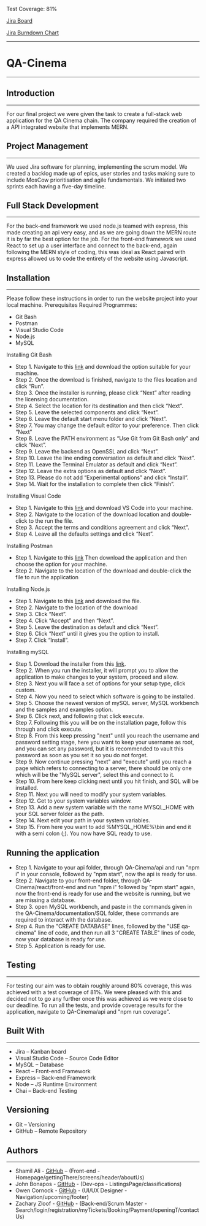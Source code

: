 Test Coverage: 81%

[Jira Board](https://zachzloof.atlassian.net/jira/software/projects/QC)

[Jira Burndown Chart](https://zachzloof.atlassian.net/jira/software/projects/QC/boards/4/reports/burndown)

---------------------

# QA-Cinema

---------------------

## Introduction
--------------------
For our final project we were given the task to create a full-stack web application for the QA Cinema chain. The company required the creation of a API integrated website that implements MERN. 

## Project Management
---------------------
We used Jira software for planning, implementing the scrum model. We created a backlog made up of epics, user stories and tasks making sure to include MosCow prioritisation and agile fundamentals. We initiated two sprints each having a five-day timeline. 
 
## Full Stack Development
------------------------
For the back-end framework we used node.js teamed with express, this made creating an api very easy, and as we are going down the MERN route it is by far the best option for the job.
For the front-end framework we used React to set up a user interface and connect to the back-end, again following the MERN style of coding, this was ideal as React paired with express allowed us to code the entirety of the website using Javascript.

## Installation
--------------------
Please follow these instructions in order to run the website project into your local machine.
Prerequisites
Required Programmes:
*	Git Bash
*	Postman
*	Visual Studio Code
*	Node.js
*	MySQL

Installing Git Bash
* Step 1.  Navigate to this [link](https://git-scm.com/downloads) and download the option suitable for your machine.
* Step 2. Once the download is finished, navigate to the files location and click “Run”.
* Step 3. Once the installer is running, please click “Next” after reading the licensing documentation.
* Step 4. Select the location for its destination and then click “Next”.
* Step 5. Leave the selected components and click “Next”.
* Step 6. Leave the default start menu folder and click “Next”.
* Step 7. You may change the default editor to your preference. Then click “Next”
* Step 8. Leave the PATH environment as “Use Git from Git Bash only” and click “Next”.
* Step 9. Leave the backend as OpenSSL and click “Next”.
* Step 10. Leave the line ending conversation as default and click “Next”.
* Step 11. Leave the Terminal Emulator as default and click “Next”.
* Step 12. Leave the extra options as default and click “Next”.
* Step 13. Please do not add “Experimental options” and click “Install”.
* Step 14. Wait for the installation to complete then click “Finish”.

Installing Visual Code
* Step 1. Navigate to this [link](https://code.visualstudio.com/) and download VS Code into your machine.
* Step 2. Navigate to the location of the download location and double-click to the run the file.
* Step 3. Accept the terms and conditions agreement and click “Next”.
* Step 4. Leave all the defaults settings and click “Next”.

Installing Postman
* Step 1. Navigate to this [link](https://www.postman.com/downloads/) Then download the application and then choose the option for your machine.
* Step 2. Navigate to the location of the download and double-click the file to run the application

Installing Node.js
* Step 1. Navigate to this [link](https://nodejs.org/en/download/) and download the file.
* Step 2. Navigate to the location of the download
* Step 3. Click “Next”.
* Step 4. Click “Accept” and then “Next”.
* Step 5. Leave the destination as default and click “Next”.
* Step 6. Click “Next” until it gives you the option to install.
* Step 7. Click “Install”.

Installing mySQL
* Step 1. Download the installer from this [link](https://dev.mysql.com/downloads/windows/installer/8.0.html).
* Step 2. When you run the installer, it will prompt you to allow the application to make changes to your system, proceed and allow.
* Step 3. Next you will face a set of options for your setup type, click custom.
* Step 4. Now you need to select which software is going to be installed.
* Step 5. Choose the newest version of mySQL server, MySQL workbench and the samples and examples option.
* Step 6. Click next, and following that click execute.
* Step 7. Following this you will be on the installation page, follow this through and click execute.
* Step 8. From this keep pressing "next" until you reach the username and password setting stage, here you want to keep your username as root, and you can set any password, but it is recommended to vault this password as soon as you set it so you do not forget.
* Step 9. Now continue pressing "next" and "execute" until you reach a page which refers to connecting to a server, there should be only one which will be the "MySQL server", select this and connect to it.
* Step 10. From here keep clicking next until you hit finish, and SQL will be installed.
* Step 11. Next you will need to modify your system variables.
* Step 12. Get to your system variables window.
* Step 13. Add a new system variable with the name MYSQL_HOME with your SQL server folder as the path.
* Step 14. Next edit your path in your system variables.
* Step 15. From here you want to add %MYSQL_HOME%\bin and end it with a semi colon (;).
You now have SQL ready to use.

## Running the application
* Step 1. Navigate to your api folder, through QA-Cinema/api and run "npm i" in your console, followed by "npm start", now the api is ready for use.
* Step 2. Navigate to your front-end folder, through QA-Cinema/react/front-end and run "npm i" followed by "npm start" again, now the front-end is ready for use and the website is running, but we are missing a database.
* Step 3. open MySQL workbench, and paste in the commands given in the QA-Cinema/documentation/SQL folder, these commands are required to interact with the database.
* Step 4. Run the "CREATE DATABASE" lines, followed by the "USE qa-cinema" line of code, and then run all 3 "CREATE TABLE" lines of code, now your database is ready for use.
* Step 5. Application is ready for use.


## Testing
--------------

For testing our aim was to obtain roughly around 80% coverage, this was achieved with a test coverage of 81%. We were pleased with this and decided not to go any further once this was achieved as we were close to our deadline.
To run all the tests, and provide coverage results for the application, navigate to QA-Cinema/api and "npm run coverage".

## Built With
----------------
* Jira – Kanban board
* Visual Studio Code – Source Code Editor
* MySQL – Database
* React – Front-end Framework
* Express – Back-end Framework
* Node – JS Runtime Environment
* Chai – Back-end Testing

## Versioning
* Git – Versioning
* GitHub – Remote Repository

## Authors
------------------

*	Shamil Ali - [GitHub](github.com/shamil-ali) – (Front-end - Homepage/gettingThere/screens/header/aboutUs)
*	John Bonapos - [GitHub](github.com/jdbonapos1) - (Dev-ops - ListingsPage/classifications)
*	Owen Cornock - [GitHub](github.com/owencornock) - (UI/UX Designer - Navigation/upcoming/footer)
*	Zachary Zloof - [GitHub](github.com/zachzloof) - (Back-end/Scrum Master - Search/login/registration/myTickets/Booking/Payment/openingT/contactUs)
